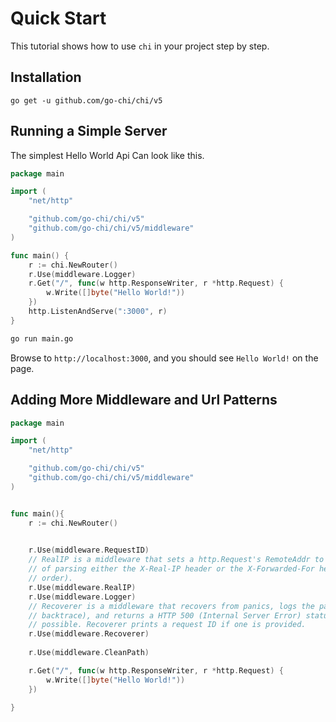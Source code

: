 <!-- docs/quickstart.md -->

# Quick Start

This tutorial shows how to use `chi` in your project step by step.


## Installation

`go get -u github.com/go-chi/chi/v5`


## Running a Simple Server

The simplest Hello World Api Can look like this.

```go
package main

import (
	"net/http"

	"github.com/go-chi/chi/v5"
	"github.com/go-chi/chi/v5/middleware"
)

func main() {
	r := chi.NewRouter()
	r.Use(middleware.Logger)
	r.Get("/", func(w http.ResponseWriter, r *http.Request) {
		w.Write([]byte("Hello World!"))
	})
	http.ListenAndServe(":3000", r)
}
```
```sh
go run main.go
```
Browse to `http://localhost:3000`, and you should see `Hello World!` on the page.

## Adding More Middleware and Url Patterns
```go
package main

import (
	"net/http"

	"github.com/go-chi/chi/v5"
	"github.com/go-chi/chi/v5/middleware"
)


func main(){
	r := chi.NewRouter()
	

	r.Use(middleware.RequestID)
	// RealIP is a middleware that sets a http.Request's RemoteAddr to the results
	// of parsing either the X-Real-IP header or the X-Forwarded-For header (in that
	// order).
	r.Use(middleware.RealIP)
	r.Use(middleware.Logger)
	// Recoverer is a middleware that recovers from panics, logs the panic (and a
	// backtrace), and returns a HTTP 500 (Internal Server Error) status if
	// possible. Recoverer prints a request ID if one is provided.
	r.Use(middleware.Recoverer)
	
	r.Use(middleware.CleanPath)

	r.Get("/", func(w http.ResponseWriter, r *http.Request) {
		w.Write([]byte("Hello World!"))
	})

}
```